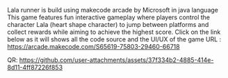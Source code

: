 Lala runner is build using makecode arcade by Microsoft in java language 
This game features fun interactive gameplay where players control the character Lala (heart shape character) to jump between platforms and collect rewards while aiming to achieve the highest score.
Click on the link below as it will shows all the code source and the UI/UX of the game
URL : 
https://arcade.makecode.com/S65619-75803-29460-66718

QR:
https://github.com/user-attachments/assets/37f334b2-4885-414e-8d11-4ff87226f853
